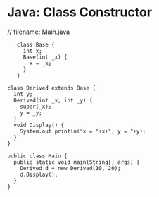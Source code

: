 # Java: Class Constructor   
   // filename: Main.java 
   
       class Base { 
         int x; 
         Base(int _x) { 
           x = _x; 
         } 
       } 

    class Derived extends Base { 
      int y; 
      Derived(int _x, int _y) { 
        super(_x); 
        y = _y; 
      } 
      void Display() { 
        System.out.println("x = "+x+", y = "+y); 
      } 
    } 

    public class Main { 
      public static void main(String[] args) {   
        Derived d = new Derived(10, 20); 
        d.Display(); 
      } 
    } 

  



